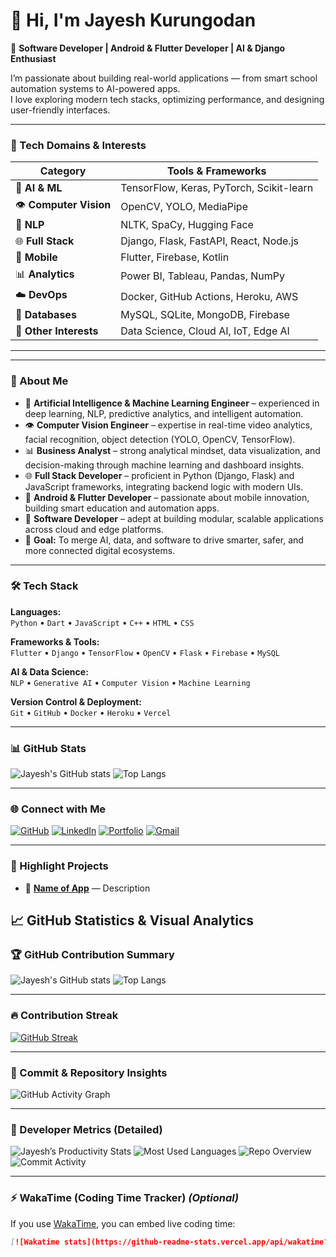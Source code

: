 # 👋 Hi, I'm Jayesh Kurungodan

🚀 **Software Developer | Android & Flutter Developer | AI & Django Enthusiast**

I’m passionate about building real-world applications — from smart school automation systems to AI-powered apps.  
I love exploring modern tech stacks, optimizing performance, and designing user-friendly interfaces.


---

### 🧰 Tech Domains & Interests

| Category | Tools & Frameworks |
|-----------|--------------------|
| 🧠 **AI & ML** | TensorFlow, Keras, PyTorch, Scikit-learn |
| 👁️ **Computer Vision** | OpenCV, YOLO, MediaPipe |
| 💬 **NLP** | NLTK, SpaCy, Hugging Face |
| 🌐 **Full Stack** | Django, Flask, FastAPI, React, Node.js |
| 📱 **Mobile** | Flutter, Firebase, Kotlin |
| 📊 **Analytics** | Power BI, Tableau, Pandas, NumPy |
| ☁️ **DevOps** | Docker, GitHub Actions, Heroku, AWS |
| 🧩 **Databases** | MySQL, SQLite, MongoDB, Firebase |
| 🧠 **Other Interests** | Data Science, Cloud AI, IoT, Edge AI |

---


---

### 💼 About Me
- 🤖 **Artificial Intelligence & Machine Learning Engineer** – experienced in deep learning, NLP, predictive analytics, and intelligent automation.  
- 👁️ **Computer Vision Engineer** – expertise in real-time video analytics, facial recognition, object detection (YOLO, OpenCV, TensorFlow).  
- 📊 **Business Analyst** – strong analytical mindset, data visualization, and decision-making through machine learning and dashboard insights.  
- 🌐 **Full Stack Developer** – proficient in Python (Django, Flask) and JavaScript frameworks, integrating backend logic with modern UIs.  
- 📱 **Android & Flutter Developer** – passionate about mobile innovation, building smart education and automation apps.  
- 💼 **Software Developer** – adept at building modular, scalable applications across cloud and edge platforms.  
- 🎯 **Goal:** To merge AI, data, and software to drive smarter, safer, and more connected digital ecosystems.


---

### 🛠️ Tech Stack

**Languages:**  
`Python` • `Dart` • `JavaScript` • `C++` • `HTML` • `CSS`

**Frameworks & Tools:**  
`Flutter` • `Django` • `TensorFlow` • `OpenCV` • `Flask` • `Firebase` • `MySQL`

**AI & Data Science:**  
`NLP` • `Generative AI` • `Computer Vision` • `Machine Learning`

**Version Control & Deployment:**  
`Git` • `GitHub` • `Docker` • `Heroku` • `Vercel`

---

### 📊 GitHub Stats

![Jayesh's GitHub stats](https://github-readme-stats.vercel.app/api?username=kakkarot23&show_icons=true&theme=tokyonight)
![Top Langs](https://github-readme-stats.vercel.app/api/top-langs/?username=kakkarot23&layout=compact&theme=tokyonight)

---

### 🌐 Connect with Me

[![GitHub](https://img.shields.io/badge/GitHub-100000?style=for-the-badge&logo=github&logoColor=white)](https://github.com/kakkarot23)
[![LinkedIn](https://img.shields.io/badge/LinkedIn-0077B5?style=for-the-badge&logo=linkedin&logoColor=white)]()
[![Portfolio](https://img.shields.io/badge/Portfolio-24292e?style=for-the-badge&logo=About.me&logoColor=white)]()
[![Gmail](https://img.shields.io/badge/Email-D14836?style=for-the-badge&logo=gmail&logoColor=white)](jayeshsharmilakurungodan@gmail.com)

---

### 🧠 Highlight Projects

- 🔹 **[Name of App](URL)** — Description 


## 📈 GitHub Statistics & Visual Analytics

### 🏆 GitHub Contribution Summary
![Jayesh's GitHub stats](https://github-readme-stats.vercel.app/api?username=kakkarot23&show_icons=true&theme=tokyonight)
![Top Langs](https://github-readme-stats.vercel.app/api/top-langs/?username=kakkarot23&layout=compact&theme=tokyonight)

---

### 🔥 Contribution Streak
[![GitHub Streak](https://github-readme-streak-stats.herokuapp.com/?user=kakkarot23&theme=tokyonight)](https://git.io/streak-stats)

---

### 🧩 Commit & Repository Insights
![GitHub Activity Graph](https://github-readme-activity-graph.vercel.app/graph?username=kakkarot23&theme=tokyo-night)

---

### 💬 Developer Metrics (Detailed)
![Jayesh’s Productivity Stats](https://github-profile-summary-cards.vercel.app/api/cards/profile-details?username=kakkarot23&theme=tokyonight)
![Most Used Languages](https://github-profile-summary-cards.vercel.app/api/cards/most-commit-language?username=kakkarot23&theme=tokyonight)
![Repo Overview](https://github-profile-summary-cards.vercel.app/api/cards/repos-per-language?username=kakkarot23&theme=tokyonight)
![Commit Activity](https://github-profile-summary-cards.vercel.app/api/cards/productive-time?username=kakkarot23&theme=tokyonight&utcOffset=5.5)

---

### ⚡ WakaTime (Coding Time Tracker) *(Optional)*

If you use [WakaTime](https://wakatime.com), you can embed live coding time:
```markdown
[![Wakatime stats](https://github-readme-stats.vercel.app/api/wakatime?username=YOUR_WAKATIME_USERNAME&theme=tokyonight)](https://wakatime.com/@YOUR_WAKATIME_USERNAME)

